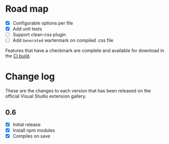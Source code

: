 # Road map

- [x] Configurable options per file
- [x] Add unit tests
- [ ] Support clean-css plugin
- [ ] Add `Generated` wartermark on compiled .css file

Features that have a checkmark are complete and available for
download in the
[CI build](http://vsixgallery.com/extension/7df8a985-0e26-4aab-95fc-f48ee61b086a/).

# Change log

These are the changes to each version that has been released
on the official Visual Studio extension gallery.

## 0.6

- [x] Initial release
- [x] Install npm modules
- [x] Compiles on save
